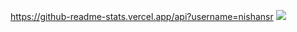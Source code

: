https://github-readme-stats.vercel.app/api?username=nishansr
![](https://quotes-github-readme.vercel.app/api?type=horizontal&theme=tokyonight)
